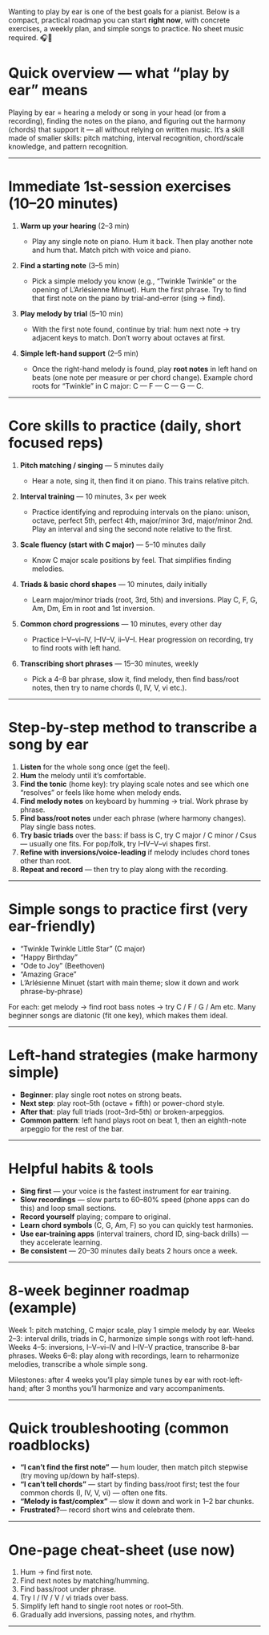 Wanting to play by ear is one of the best goals for a pianist. Below is a compact, practical roadmap you can start **right now**, with concrete exercises, a weekly plan, and simple songs to practice. No sheet music required. 🎧🎹

# Quick overview — what “play by ear” means

Playing by ear = hearing a melody or song in your head (or from a recording), finding the notes on the piano, and figuring out the harmony (chords) that support it — all without relying on written music. It’s a skill made of smaller skills: pitch matching, interval recognition, chord/scale knowledge, and pattern recognition.

---

# Immediate 1st-session exercises (10–20 minutes)

1. **Warm up your hearing** (2–3 min)

   * Play any single note on piano. Hum it back. Then play another note and hum that. Match pitch with voice and piano.

2. **Find a starting note** (3–5 min)

   * Pick a simple melody you know (e.g., “Twinkle Twinkle” or the opening of L’Arlésienne Minuet). Hum the first phrase. Try to find that first note on the piano by trial-and-error (sing → find).

3. **Play melody by trial** (5–10 min)

   * With the first note found, continue by trial: hum next note → try adjacent keys to match. Don’t worry about octaves at first.

4. **Simple left-hand support** (2–5 min)

   * Once the right-hand melody is found, play **root notes** in left hand on beats (one note per measure or per chord change). Example chord roots for “Twinkle” in C major: C — F — C — G — C.

---

# Core skills to practice (daily, short focused reps)

1. **Pitch matching / singing** — 5 minutes daily

   * Hear a note, sing it, then find it on piano. This trains relative pitch.

2. **Interval training** — 10 minutes, 3× per week

   * Practice identifying and reproduing intervals on the piano: unison, octave, perfect 5th, perfect 4th, major/minor 3rd, major/minor 2nd. Play an interval and sing the second note relative to the first.

3. **Scale fluency (start with C major)** — 5–10 minutes daily

   * Know C major scale positions by feel. That simplifies finding melodies.

4. **Triads & basic chord shapes** — 10 minutes, daily initially

   * Learn major/minor triads (root, 3rd, 5th) and inversions. Play C, F, G, Am, Dm, Em in root and 1st inversion.

5. **Common chord progressions** — 10 minutes, every other day

   * Practice I–V–vi–IV, I–IV–V, ii–V–I. Hear progression on recording, try to find roots with left hand.

6. **Transcribing short phrases** — 15–30 minutes, weekly

   * Pick a 4–8 bar phrase, slow it, find melody, then find bass/root notes, then try to name chords (I, IV, V, vi etc.).

---

# Step-by-step method to transcribe a song by ear

1. **Listen** for the whole song once (get the feel).
2. **Hum** the melody until it’s comfortable.
3. **Find the tonic** (home key): try playing scale notes and see which one “resolves” or feels like home when melody ends.
4. **Find melody notes** on keyboard by humming → trial. Work phrase by phrase.
5. **Find bass/root notes** under each phrase (where harmony changes). Play single bass notes.
6. **Try basic triads** over the bass: if bass is C, try C major / C minor / Csus — usually one fits. For pop/folk, try I–IV–V–vi shapes first.
7. **Refine with inversions/voice-leading** if melody includes chord tones other than root.
8. **Repeat and record** — then try to play along with the recording.

---

# Simple songs to practice first (very ear-friendly)

* “Twinkle Twinkle Little Star” (C major)
* “Happy Birthday”
* “Ode to Joy” (Beethoven)
* “Amazing Grace”
* L’Arlésienne Minuet (start with main theme; slow it down and work phrase-by-phrase)

For each: get melody → find root bass notes → try C / F / G / Am etc. Many beginner songs are diatonic (fit one key), which makes them ideal.

---

# Left-hand strategies (make harmony simple)

* **Beginner**: play single root notes on strong beats.
* **Next step**: play root–5th (octave + fifth) or power-chord style.
* **After that**: play full triads (root–3rd–5th) or broken-arpeggios.
* **Common pattern**: left hand plays root on beat 1, then an eighth-note arpeggio for the rest of the bar.

---

# Helpful habits & tools

* **Sing first** — your voice is the fastest instrument for ear training.
* **Slow recordings** — slow parts to 60–80% speed (phone apps can do this) and loop small sections.
* **Record yourself** playing; compare to original.
* **Learn chord symbols** (C, G, Am, F) so you can quickly test harmonies.
* **Use ear-training apps** (interval trainers, chord ID, sing-back drills) — they accelerate learning.
* **Be consistent** — 20–30 minutes daily beats 2 hours once a week.

---

# 8-week beginner roadmap (example)

Week 1: pitch matching, C major scale, play 1 simple melody by ear.
Weeks 2–3: interval drills, triads in C, harmonize simple songs with root left-hand.
Weeks 4–5: inversions, I–V–vi–IV and I–IV–V practice, transcribe 8-bar phrases.
Weeks 6–8: play along with recordings, learn to reharmonize melodies, transcribe a whole simple song.

Milestones: after 4 weeks you’ll play simple tunes by ear with root-left-hand; after 3 months you’ll harmonize and vary accompaniments.

---

# Quick troubleshooting (common roadblocks)

* **“I can’t find the first note”** — hum louder, then match pitch stepwise (try moving up/down by half-steps).
* **“I can’t tell chords”** — start by finding bass/root first; test the four common chords (I, IV, V, vi) — often one fits.
* **“Melody is fast/complex”** — slow it down and work in 1–2 bar chunks.
* **Frustrated?**— record short wins and celebrate them.

---

# One-page cheat-sheet (use now)

1. Hum → find first note.
2. Find next notes by matching/humming.
3. Find bass/root under phrase.
4. Try I / IV / V / vi triads over bass.
5. Simplify left hand to single root notes or root–5th.
6. Gradually add inversions, passing notes, and rhythm.

---

